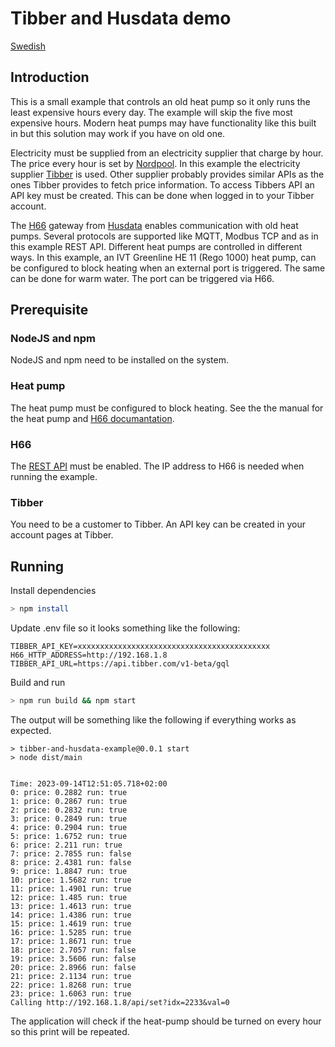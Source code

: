 # Tibber and Husdata demo

[Swedish](README.sv.md)

## Introduction

This is a small example that controls an old heat pump so it only runs the least expensive hours every day. The example will skip the five most expensive hours. Modern heat pumps may have functionality like this built in but this solution may work if you have on old one.

Electricity must be supplied from an electricity supplier that charge by hour. The price every hour is set by [Nordpool](https://www.nordpoolgroup.com/en/Market-data1/Dayahead/Area-Prices/SE/Hourly/?view=table). In this example the electricity supplier [Tibber](https://tibber.com/) is used. Other supplier probably provides similar APIs as the ones Tibber provides to fetch price information. To access Tibbers API an API key must be created. This can be done when logged in to your Tibber account.

The [H66](https://husdata.se/produkt/h66-wifi-gateway/) gateway from [Husdata](https://husdata.se) enables communication with old heat pumps. Several protocols are supported like MQTT, Modbus TCP and as in this example REST API. Different heat pumps are controlled in different ways. In this example, an IVT Greenline HE 11 (Rego 1000) heat pump, can be configured to block heating when an external port is triggered. The same can be done for warm water. The port can be triggered via H66.

## Prerequisite

### NodeJS and npm

NodeJS and npm need to be installed on the system.

### Heat pump

The heat pump must be configured to block heating. See the the manual for the heat pump and [H66 documantation](https://husdata.se/docs/h60-manual/energistyrning-guider/).

### H66

The [REST API](https://husdata.se/docs/h60-manual/api-integration/) must be enabled. The IP address to H66 is needed when running the example.

### Tibber

You need to be a customer to Tibber. An API key can be created in your account pages at Tibber.

## Running

Install dependencies

```sh
> npm install
```

Update .env file so it looks something like the following:

```text
TIBBER_API_KEY=xxxxxxxxxxxxxxxxxxxxxxxxxxxxxxxxxxxxxxxxxxx
H66_HTTP_ADDRESS=http://192.168.1.8
TIBBER_API_URL=https://api.tibber.com/v1-beta/gql
```

Build and run

```sh
> npm run build && npm start
```

The output will be something like the following if everything works as expected.

```text
> tibber-and-husdata-example@0.0.1 start
> node dist/main


Time: 2023-09-14T12:51:05.718+02:00
0: price: 0.2882 run: true
1: price: 0.2867 run: true
2: price: 0.2832 run: true
3: price: 0.2849 run: true
4: price: 0.2904 run: true
5: price: 1.6752 run: true
6: price: 2.211 run: true
7: price: 2.7855 run: false
8: price: 2.4381 run: false
9: price: 1.8847 run: true
10: price: 1.5682 run: true
11: price: 1.4901 run: true
12: price: 1.485 run: true
13: price: 1.4613 run: true
14: price: 1.4386 run: true
15: price: 1.4619 run: true
16: price: 1.5285 run: true
17: price: 1.8671 run: true
18: price: 2.7057 run: false
19: price: 3.5606 run: false
20: price: 2.8966 run: false
21: price: 2.1134 run: true
22: price: 1.8268 run: true
23: price: 1.6063 run: true
Calling http://192.168.1.8/api/set?idx=2233&val=0
```

The application will check if the heat-pump should be turned on every hour so this print will be repeated.
